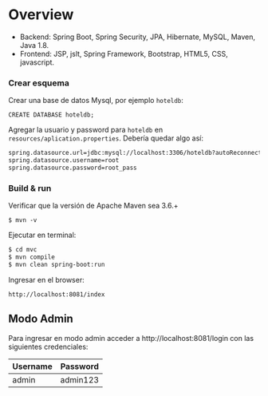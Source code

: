 # Overview
 
- Backend: Spring Boot, Spring Security, JPA, Hibernate, MySQL, Maven, Java 1.8.
- Frontend: JSP, jslt, Spring Framework, Bootstrap, HTML5, CSS, javascript.

### Crear esquema

Crear una base de datos Mysql, por ejemplo ```hoteldb```:

```CREATE DATABASE hoteldb;```
 
Agregar la usuario y password para ```hoteldb``` en ```resources/aplication.properties```. Debería quedar algo así:

```sh
spring.datasource.url=jdbc:mysql://localhost:3306/hoteldb?autoReconnect=true&useUnicode=true&characterEncoding=UTF-8&allowMultiQueries=true&useSSL=false
spring.datasource.username=root
spring.datasource.password=root_pass
```

### Build & run

Verificar que la versión de Apache Maven sea 3.6.+

```$ mvn -v ```

Ejecutar en terminal:

```sh
$ cd mvc
$ mvn compile
$ mvn clean spring-boot:run
```

Ingresar en el browser:

```http://localhost:8081/index``` 

## Modo Admin

Para ingresar en modo admin acceder a http://localhost:8081/login con las siguientes credenciales:

| Username | Password |
| -------- | -------- |
| admin    | admin123 |

